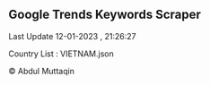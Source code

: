 

## Google Trends Keywords Scraper 
 
Last Update 12-01-2023 , 21:26:27

Country List :
VIETNAM.json



© Abdul Muttaqin 
